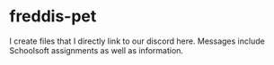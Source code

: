 # freddis-pet 

I create files that I directly link to our discord here. Messages include Schoolsoft assignments as well as information.
